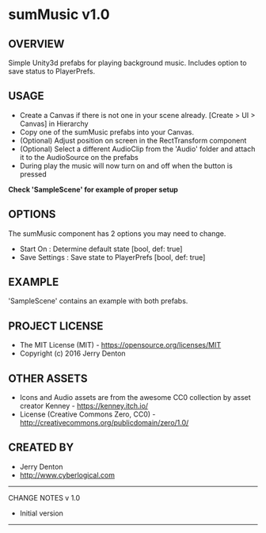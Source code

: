 # sumMusic v1.0

## OVERVIEW
Simple Unity3d prefabs for playing background music. Includes option to save status to PlayerPrefs.

## USAGE
- Create a Canvas if there is not one in your scene already. [Create > UI > Canvas] in Hierarchy
- Copy one of the sumMusic prefabs into your Canvas.
- (Optional) Adjust position on screen in the RectTransform component
- (Optional) Select a different AudioClip from the 'Audio' folder and attach it to the AudioSource on the prefabs
- During play the music will now turn on and off when the button is pressed

**Check 'SampleScene' for example of proper setup**

## OPTIONS
The sumMusic component has 2 options you may need to change.
- Start On : Determine default state [bool, def: true]
- Save Settings : Save state to PlayerPrefs [bool, def: true]

## EXAMPLE
'SampleScene' contains an example with both prefabs.

## PROJECT LICENSE
- The MIT License (MIT) - https://opensource.org/licenses/MIT
- Copyright (c) 2016 Jerry Denton

## OTHER ASSETS
- Icons and Audio assets are from the awesome CC0 collection by asset creator Kenney - https://kenney.itch.io/
- License (Creative Commons Zero, CC0) - http://creativecommons.org/publicdomain/zero/1.0/

## CREATED BY
- Jerry Denton
- http://www.cyberlogical.com

----------------------------------------------------------
CHANGE NOTES
v 1.0
- Initial version
----------------------------------------------------------
